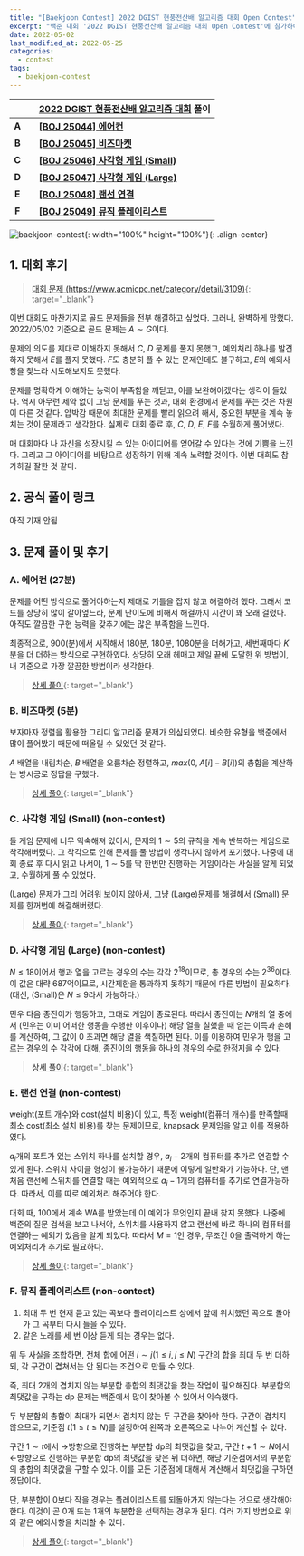 ```yaml
---
title: "[Baekjoon Contest] 2022 DGIST 현풍전산배 알고리즘 대회 Open Contest"
excerpt: "백준 대회 '2022 DGIST 현풍전산배 알고리즘 대회 Open Contest'에 참가하여 문제를 푼 소감과 간단한 풀이 작성"
date: 2022-05-02
last_modified_at: 2022-05-25
categories:
  - contest
tags:
  - baekjoon-contest
---
```


|||[2022 DGIST 현풍전산배 알고리즘 대회](https://burningfalls.github.io/contest/dgist2022-baekjoon-contest/) 풀이|
|:---:|:---:|:---|
|**A**||**[[BOJ 25044] 에어컨](https://burningfalls.github.io/algorithm/boj-25044/)**|
|**B**||**[[BOJ 25045] 비즈마켓](https://burningfalls.github.io/algorithm/boj-25045/)**|
|**C**||**[[BOJ 25046] 사각형 게임 (Small)](https://burningfalls.github.io/algorithm/boj-25046/)**|
|**D**||**[[BOJ 25047] 사각형 게임 (Large)](https://burningfalls.github.io/algorithm/boj-25047/)**|
|**E**||**[[BOJ 25048] 랜선 연결](https://burningfalls.github.io/algorithm/boj-25048/)**|
|**F**||**[[BOJ 25049] 뮤직 플레이리스트](https://burningfalls.github.io/algorithm/boj-25049/)**|

![baekjoon-contest](https://user-images.githubusercontent.com/30232837/166191010-b3245c64-87c4-4646-87f3-2950930126b0.png "baekjoon-contest"){: width="100%" height="100%"}{: .align-center}

## 1. 대회 후기

> [대회 문제 (https://www.acmicpc.net/category/detail/3109)](https://www.acmicpc.net/category/detail/3109){: target="_blank"}

이번 대회도 마찬가지로 골드 문제들을 전부 해결하고 싶었다. 그러나, 완벽하게 망했다. 2022/05/02 기준으로 골드 문제는 $A\sim G$이다.

문제의 의도를 제대로 이해하지 못해서 $C$, $D$ 문제를 풀지 못했고, 예외처리 하나를 발견하지 못해서 $E$를 풀지 못했다. $F$도 충분히 풀 수 있는 문제인데도 불구하고, $E$의 예외사항을 찾느라 시도해보지도 못했다. 

문제를 명확하게 이해하는 능력이 부족함을 깨닫고, 이를 보완해야겠다는 생각이 들었다. 역시 아무런 제약 없이 그냥 문제를 푸는 것과, 대회 환경에서 문제를 푸는 것은 차원이 다른 것 같다. 압박감 때문에 최대한 문제를 빨리 읽으려 해서, 중요한 부분을 계속 놓치는 것이 문제라고 생각한다. 실제로 대회 종료 후, $C$, $D$, $E$, $F$를 수월하게 풀어냈다.

매 대회마다 나 자신을 성장시킬 수 있는 아이디어를 얻어갈 수 있다는 것에 기쁨을 느낀다. 그리고 그 아이디어를 바탕으로 성장하기 위해 계속 노력할 것이다. 이번 대회도 참가하길 잘한 것 같다.

## 2. 공식 풀이 링크

아직 기재 안됨

## 3. 문제 풀이 및 후기

### A. 에어컨 (27분)

문제를 어떤 방식으로 풀어야하는지 제대로 기틀을 잡지 않고 해결하려 했다. 그래서 코드를 상당히 많이 갈아엎느라, 문제 난이도에 비해서 해결까지 시간이 꽤 오래 걸렸다. 아직도 깔끔한 구현 능력을 갖추기에는 많은 부족함을 느낀다.

최종적으로, $900$(분)에서 시작해서 $180$분, $180$분, $1080$분을 더해가고, 세번째마다 $K$분을 더 더하는 방식으로 구현하였다. 상당히 오래 헤매고 제일 끝에 도달한 위 방법이, 내 기준으로 가장 깔끔한 방법이라 생각한다. 

> [상세 풀이](https://burningfalls.github.io/algorithm/boj-25044/){: target="_blank"}

### B. 비즈마켓 (5분)

보자마자 정렬을 활용한 그리디 알고리즘 문제가 의심되었다. 비슷한 유형을 백준에서 많이 풀어봤기 때문에 떠올릴 수 있었던 것 같다. 

$A$ 배열을 내림차순, $B$ 배열을 오름차순 정렬하고, $max(0,\;A[i] - B[i])$의 총합을 계산하는 방시긍로 정답을 구했다.

> [상세 풀이](https://burningfalls.github.io/algorithm/boj-25045/){: target="_blank"}

### C. 사각형 게임 (Small) (non-contest)

돌 게임 문제에 너무 익숙해져 있어서, 문제의 $1\sim 5$의 규칙을 계속 반복하는 게임으로 착각해버렸다. 그 착각으로 인해 문제를 풀 방법이 생각나지 않아서 포기했다. 나중에 대회 종료 후 다시 읽고 나서야, $1\sim 5$를 딱 한번만 진행하는 게임이라는 사실을 알게 되었고, 수월하게 풀 수 있었다.

(Large) 문제가 그리 어려워 보이지 않아서, 그냥 (Large)문제를 해결해서 (Small) 문제를 한꺼번에 해결해버렸다.

> [상세 풀이](https://burningfalls.github.io/algorithm/boj-25046/){: target="_blank"}

### D. 사각형 게임 (Large) (non-contest)

$N \leq 18$이어서 행과 열을 고르는 경우의 수는 각각 $2^{18}$이므로, 총 경우의 수는 $2^{36}$이다. 이 값은 대략 687억이므로, 시간제한을 통과하지 못하기 때문에 다른 방법이 필요하다. (대신, (Small)은 $N\leq 9$라서 가능하다.) 

민우 다음 종진이가 행동하고, 그대로 게임이 종료된다. 따라서 종진이는 $N$개의 열 중에서 (민우는 이미 어떠한 행동을 수행한 이후이다) 해당 열을 칠했을 때 얻는 이득과 손해를 계산하여, 그 값이 0 초과면 해당 열을 색칠하면 된다. 이를 이용하여 민우가 행을 고르는 경우의 수 각각에 대해, 종진이의 행동을 하나의 경우의 수로 한정지을 수 있다.

> [상세 풀이](https://burningfalls.github.io/algorithm/boj-25047/){: target="_blank"}

### E. 랜선 연결 (non-contest)

weight(포트 개수)와 cost(설치 비용)이 있고, 특정 weight(컴퓨터 개수)를 만족할때 최소 cost(최소 설치 비용)를 찾는 문제이므로, knapsack 문제임을 알고 이를 적용하였다.

$a_i$개의 포트가 있는 스위치 하나를 설치할 경우, $a_i-2$개의 컴퓨터를 추가로 연결할 수 있게 된다. 스위치 사이클 형성이 불가능하기 때문에 이렇게 일반화가 가능하다. 단, 맨 처음 랜선에 스위치를 연결할 때는 예외적으로 $a_i-1$개의 컴퓨터를 추가로 연결가능하다. 따라서, 이를 따로 예외처리 해주어야 한다.

대회 때, $100%$에서 계속 WA를 받았는데 이 예외가 무엇인지 끝내 찾지 못했다. 나중에 백준의 질문 검색을 보고 나서야, 스위치를 사용하지 않고 랜선에 바로 하나의 컴퓨터를 연결하는 예외가 있음을 알게 되었다. 따라서 $M=1$인 경우, 무조건 $0$을 출력하게 하는 예외처리가 추가로 필요하다.

> [상세 풀이](https://burningfalls.github.io/algorithm/boj-25048/){: target="_blank"}

### F. 뮤직 플레이리스트 (non-contest)

1. 최대 두 번 현재 듣고 있는 곡보다 플레이리스트 상에서 앞에 위치했던 곡으로 돌아가 그 곡부터 다시 들을 수 있다.
2. 같은 노래를 세 번 이상 듣게 되는 경우는 없다.

위 두 사실을 조합하면, 전체 합에 어떤 $i\sim j(1\leq i,j\leq N)$ 구간의 합을 최대 두 번 더하되, 각 구간이 겹쳐서는 안 된다는 조건으로 만들 수 있다.

즉, 최대 2개의 겹치지 않는 부분합 총합의 최댓값을 찾는 작업이 필요해진다. 부분합의 최댓값을 구하는 dp 문제는 백준에서 많이 찾아볼 수 있어서 익숙했다.

두 부분합의 총합이 최대가 되면서 겹치지 않는 두 구간을 찾아야 한다. 구간이 겹치지 않으므로, 기준점 $t(1\leq t\leq N)$를 설정하여 왼쪽과 오른쪽으로 나누어 계산할 수 있다.

구간 $1\sim t$에서 $\rightarrow$방향으로 진행하는 부분합 dp의 최댓값을 찾고, 구간 $t+1\sim N$에서 $\leftarrow$방향으로 진행하는 부분합 dp의 최댓값을 찾은 뒤 더하면, 해당 기준점에서의 부분합의 총합의 최댓값을 구할 수 있다. 이를 모든 기준점에 대해서 계산해서 최댓값을 구하면 정답이다.

단, 부분합이 $0$보다 작을 경우는 플레이리스트를 되돌아가지 않는다는 것으로 생각해야한다. 이것이 곧 0개 또는 1개의 부분합을 선택하는 경우가 된다. 여러 가지 방법으로 위와 같은 예외사항을 처리할 수 있다.

> [상세 풀이](https://burningfalls.github.io/algorithm/boj-25049/){: target="_blank"}